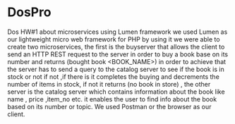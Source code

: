 # DosPro
Dos HW#1 about microservices using Lumen framework
we used Lumen as our lightweight micro web framework for PHP by using it we were able to create two microservices, the first is the buyserver that allows the client to send an HTTP REST request to the server in order to buy a book base on its number and returns (bought book <BOOK_NAME>) in order to achieve that the server has to send a query to the catalog server to see if the book is in stock or not if not ,if there is it completes the buying  and decrements the number of items in stock, if not it returns (no book in store) , the other server is the catalog server which contains information about the book like name , price ,item_no etc. it enables the user to find info about the book based on its number or  topic. We used Postman or the browser as our client.

